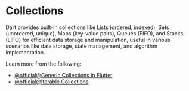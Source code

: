 # Collections

Dart provides built-in collections like Lists (ordered, indexed), Sets (unordered, unique), Maps (key-value pairs), Queues (FIFO), and Stacks (LIFO) for efficient data storage and manipulation, useful in various scenarios like data storage, state management, and algorithm implementation.

Learn more from the following:

- [@official@Generic Collections in Flutter](https://dart.dev/guides/language/language-tour#generic-collections-and-the-types-they-contain)
- [@official@Iterable Collections](https://dart.dev/codelabs/iterables)
